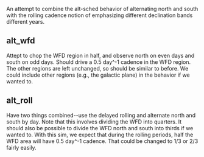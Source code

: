 
An attempt to combine the alt-sched behavior of alternating north and south with the rolling cadence notion of emphasizing different declination bands different years.

## alt_wfd

Attept to chop the WFD region in half, and observe north on even days and south on odd days. Should drive a 0.5 day^-1 cadence in the WFD region. The other regions are left unchanged, so should be similar to before. We could include other regions (e.g., the galactic plane) in the behavior if we wanted to.


## alt_roll

Have two things combined--use the delayed rolling and alternate north and south by day. Note that this involves dividing the WFD into quarters. It should also be possible to divide the WFD north and south into thirds if we wanted to. With this sim, we expect that during the rolling periods, half the WFD area will have 0.5 day^-1 cadence. That could be changed to 1/3 or 2/3 fairly easily.
